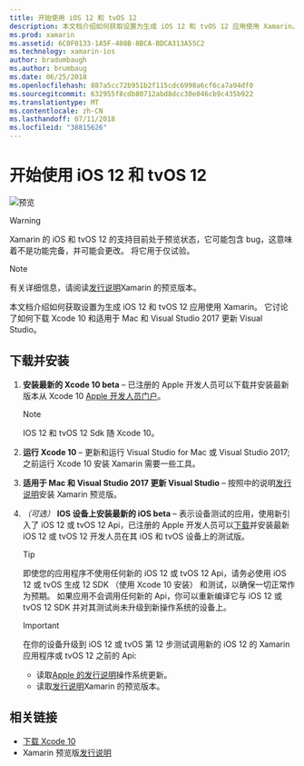 ```yaml
---
title: 开始使用 iOS 12 和 tvOS 12
description: 本文档介绍如何获取设置为生成 iOS 12 和 tvOS 12 应用使用 Xamarin。 它讨论了如何下载 Xcode 10 和适用于 Mac 和 Visual Studio 2017 更新 Visual Studio。
ms.prod: xamarin
ms.assetid: 6C0F0133-1A5F-408B-8BCA-BDCA313A55C2
ms.technology: xamarin-ios
author: bradumbaugh
ms.author: brumbaug
ms.date: 06/25/2018
ms.openlocfilehash: 887a5cc72b951b2f115cdc6998a6cf6ca7a94df0
ms.sourcegitcommit: 632955f8cdb80712abd8dcc30e046cb9c435b922
ms.translationtype: MT
ms.contentlocale: zh-CN
ms.lasthandoff: 07/11/2018
ms.locfileid: "38815626"
---
```

# <a name="getting-started-with-ios-12-and-tvos-12"></a>开始使用 iOS 12 和 tvOS 12

![预览](~/media/shared/preview.png)

> [!WARNING]
> Xamarin 的 iOS 和 tvOS 12 的支持目前处于预览状态，它可能包含 bug，这意味着不是功能完备，并可能会更改。 将它用于仅试验。

> [!NOTE]
> 有关详细信息，请阅读[发行说明](https://releases.xamarin.com/preview-release-xcode-10-beta/)Xamarin 的预览版本。

本文档介绍如何获取设置为生成 iOS 12 和 tvOS 12 应用使用 Xamarin。 它讨论了如何下载 Xcode 10 和适用于 Mac 和 Visual Studio 2017 更新 Visual Studio。

## <a name="download-and-install"></a>下载并安装

1. **安装最新的 Xcode 10 beta** – 已注册的 Apple 开发人员可以下载并安装最新版本从 Xcode 10 [Apple 开发人员门户](https://developer.apple.com/download/)。

   > [!NOTE]
   > IOS 12 和 tvOS 12 Sdk 随 Xcode 10。

2. **运行 Xcode 10** – 更新和运行 Visual Studio for Mac 或 Visual Studio 2017; 之前运行 Xcode 10 安装 Xamarin 需要一些工具。

3. **适用于 Mac 和 Visual Studio 2017 更新 Visual Studio** – 按照中的说明[发行说明](https://releases.xamarin.com/preview-release-xcode-10-beta/)安装 Xamarin 预览版。

4. _（可选）_ **IOS 设备上安装最新的 iOS beta** – 表示设备测试的应用，使用新引入了 iOS 12 或 tvOS 12 Api，已注册的 Apple 开发人员可以[下载](https://developer.apple.com/download)并安装最新 iOS 12 或 tvOS 12 开发人员在其 iOS 和 tvOS 设备上的测试版。

   > [!TIP]
   > 即使您的应用程序不使用任何新的 iOS 12 或 tvOS 12 Api，请务必使用 iOS 12 或 tvOS 生成 12 SDK （使用 Xcode 10 安装） 和测试，以确保一切正常作为预期。 如果应用不会调用任何新的 Api，你可以重新编译它与 iOS 12 或 tvOS 12 SDK 并对其测试尚未升级到新操作系统的设备上。

   > [!IMPORTANT]
   > 在你的设备升级到 iOS 12 或 tvOS 第 12 步测试调用新的 iOS 12 的 Xamarin 应用程序或 tvOS 12 之前的 Api:
   > - 读取[Apple 的发行说明](https://developer.apple.com/download/)操作系统更新。
   > - 读取[发行说明](https://releases.xamarin.com/preview-release-xcode-10-beta/)Xamarin 的预览版本。

## <a name="related-links"></a>相关链接

- [下载 Xcode 10](https://developer.apple.com/download/)
- Xamarin 预览版[发行说明](https://releases.xamarin.com/preview-release-xcode-10-beta/)
